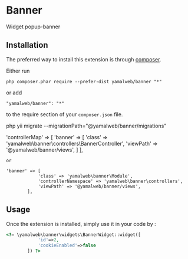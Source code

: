 Banner
======
Widget popup-banner

Installation
------------

The preferred way to install this extension is through [composer](http://getcomposer.org/download/).

Either run

```
php composer.phar require --prefer-dist yamalweb/banner "*"
```

or add

```
"yamalweb/banner": "*"
```

to the require section of your `composer.json` file.

php yii migrate --migrationPath="@yamalweb/banner/migrations"

'controllerMap' => [
        'banner' => [
            'class' => 'yamalweb\banner\controllers\BannerController',
            'viewPath' => '@yamalweb/banner/views',
        ]
    ],
    
    
    
    or
    
    'banner' => [
                'class' => 'yamalweb\banner\Module',
                'controllerNamespace' => 'yamalweb\banner\controllers',
                'viewPath' => '@yamalweb/banner/views',
            ],
Usage
-----

Once the extension is installed, simply use it in your code by  :

```php
<?= \yamalweb\banner\widgets\BannerWidget::widget([
            'id'=>2,
            'cookieEnabled'=>false
        ]) ?>